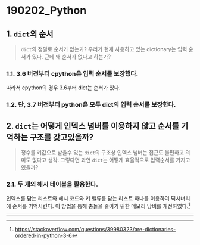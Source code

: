 # 190202_Python

## 1. `dict`의 순서

>  `dict`의 정말로 순서가 없는가? 우리가 현재 사용하고 있는 dictionary는 입력 순서가 있다. 근데 왜 순서가 없다고 하는가?

### 1.1. 3.6 버전부터 cpython은 입력 순서를 보장했다.

따라서 cpython의 경우 3.6부터 dict는 순서가 있다.



### 1.2. 단, 3.7 버전부터 python은 모두 dict의 입력 순서를 보장한다.



## 2. `dict`는 어떻게 인덱스 넘버를 이용하지 않고 순서를 기억하는 구조를 갖고있을까?

> 정수를 키값으로 받을수 있는 `dict`의 구조상 인덱스 넘버는 접근도 불편하고 의미도 없다고 생각. 그렇다면 과연 `dict`는 어떻게 효율적으로 입력순서를 가지고 있을까?

### 2.1. 두 개의 해시 테이블을 활용한다.

인덱스를 담는 리스트와 해시 코드와 키 밸류를 담는 리스트 하나를  이용하여 딕셔너리에 순서를 기억시킨다. 이 방법을 통해 충돌을 줄이기 위한 메모리 낭비를 개선하였다.[^1]



--------------------------------------------------------------

[^1]:https://stackoverflow.com/questions/39980323/are-dictionaries-ordered-in-python-3-6